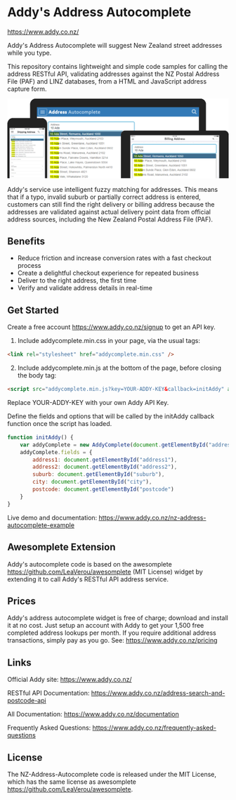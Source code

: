 # Addy's Address Autocomplete

https://www.addy.co.nz/

Addy's Address Autocomplete will suggest New Zealand street addresses while you type.  

This repository contains lightweight and simple code samples for calling the address RESTful API, validating addresses against the 
NZ Postal Address File (PAF) and LINZ databases, from a HTML and JavaScript address capture form.

![Addy Address Autocomplete](https://github.com/addynz/NZ-Address-Autocomplete/blob/master/MobileDevices.png)

Addy's service use intelligent fuzzy matching for addresses. This means that if a typo, invalid suburb or partially correct address is entered, customers can still find the right delivery or billing address because the addresses are validated against actual delivery point data from official address sources, including the New Zealand Postal Address File (PAF).

## Benefits

- Reduce friction and increase conversion rates with a fast checkout process 
- Create a delightful checkout experience for repeated business
- Deliver to the right address, the first time
- Verify and validate address details in real-time

## Get Started

Create a free account <https://www.addy.co.nz/signup> to get an API key.

1) Include addycomplete.min.css in your page, via the usual tags:

```html
<link rel="stylesheet" href="addycomplete.min.css" />
```

2) Include addycomplete.min.js at the bottom of the page, before closing the body tag:

```html
<script src="addycomplete.min.js?key=YOUR-ADDY-KEY&callback=initAddy" async defer></script>
```
Replace YOUR-ADDY-KEY with your own Addy API Key. 

Define the fields and options that will be called by the initAddy callback function once the script has loaded.

```javascript
function initAddy() {
    var addyComplete = new AddyComplete(document.getElementById("address1"));
    addyComplete.fields = {
        address1: document.getElementById("address1"),
        address2: document.getElementById("address2"),
        suburb: document.getElementById("suburb"),
        city: document.getElementById("city"),
        postcode: document.getElementById("postcode")
    }
}
```

Live demo and documentation: <https://www.addy.co.nz/nz-address-autocomplete-example>

## Awesomplete Extension

Addy's autocomplete code is based on the awesomplete <https://github.com/LeaVerou/awesomplete> (MIT License) 
widget by extending it to call Addy's RESTful API address service.

## Prices
Addy's address autocomplete widget is free of charge; download and install it at no cost.  Just setup an account with Addy to get your 1,500 free completed address lookups per month.  If you require additional address transactions, simply pay as you go. See: https://www.addy.co.nz/pricing

## Links

Official Addy site: <https://www.addy.co.nz/>

RESTful API Documentation: <https://www.addy.co.nz/address-search-and-postcode-api>

All Documentation: <https://www.addy.co.nz/documentation>

Frequently Asked Questions: <https://www.addy.co.nz/frequently-asked-questions>

## License

The NZ-Address-Autocomplete code is released under the MIT License, 
which has the same license as awesomplete <https://github.com/LeaVerou/awesomplete>.
